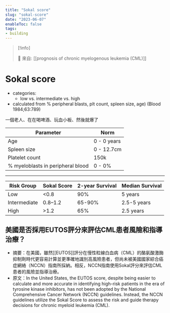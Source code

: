 ```yaml
---
title: "Sokal score"
slug: "sokal-score"
date: "2023-06-07"
enableToc: false
tags:
- building
---
```


> [!info]
>
> 🌱 來自: [[prognosis of chronic myelogenous leukemia (CML)]]

# Sokal score

* categories:
	* low vs. intermediate vs. high
* calculated from % peripheral blasts, plt count, spleen size, age)
(Blood 1984;63:789)

一個老人、在在喝啤酒、玩血小板、然後就爆了

| Parameter                         | Norm        |
|-----------------------------------|-------------|
| Age                               | 0 - 0 years |
| Spleen size                       | 0 - 12.7cm  |
| Platelet count                    | 150k        |
| % myeloblasts in peripheral blood | 0 - 0%      |

---
| Risk Group   | Sokal Score | 2-year Survival | Median Survival |
|--------------|-------------|-----------------|-----------------|
| Low          | <0.8        | 90%             | 5 years         |
| Intermediate | 0.8–1.2     | 65-90%          | 2.5-5 years     |
| High         | >1.2        | 65%             | 2.5 years       |
## 美國是否採用EUTOS評分來評估CML患者風險和指導治療？
- 摘要：在美國，雖然[[EUTOS]]評分在慢性粒線白血病（CML）的酪氨酸激酶抑制劑時代更容易計算並更準確地識別高風險患者，但尚未被美國國家綜合癌症網絡（NCCN）指南所採納。相反，NCCN指南使用Sokal評分來評估CML患者的風險並指導治療。
- 原文：In the United States, the EUTOS score, despite being easier to calculate and more accurate in identifying high-risk patients in the era of tyrosine kinase inhibitors, has not been adopted by the National Comprehensive Cancer Network (NCCN) guidelines. Instead, the NCCN guidelines utilize the Sokal Score to assess the risk and guide therapy decisions for chronic myeloid leukemia (CML).
